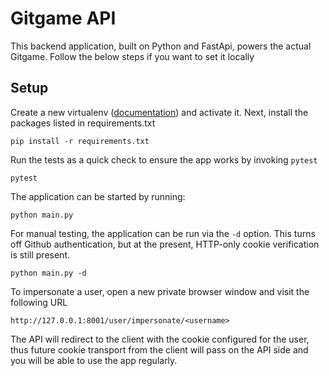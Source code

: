 # Gitgame API

This backend application, built on Python and FastApi, powers the actual Gitgame. Follow the below steps if you want to set it locally


## Setup
Create a new virtualenv ([documentation](https://docs.python.org/3/library/venv.html)) and activate it. Next, install the packages listed in requirements.txt
```
pip install -r requirements.txt
```

Run the tests as a quick check to ensure the app works by invoking `pytest`
```
pytest
```

The application can be started by running:
```
python main.py
```

For manual testing, the application can be run via the `-d` option. This turns off Github authentication, but at the present, HTTP-only cookie verification is still present.

```
python main.py -d
```

To impersonate a user, open a new private browser window and visit the following URL

```
http://127.0.0.1:8001/user/impersonate/<username>
```

The API will redirect to the client with the cookie configured for the user, thus future cookie transport from the client will pass on the API side and you will be able to use the app regularly.
